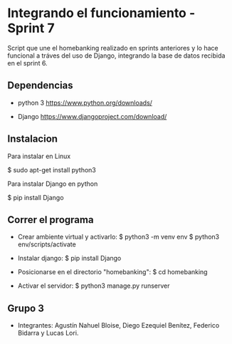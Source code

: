 # Integrando el funcionamiento - Sprint 7

Script que une el homebanking realizado en sprints anteriores y lo hace funcional a tráves del uso de Django, integrando la base de datos recibida en el sprint 6.

## Dependencias

* python 3  https://www.python.org/downloads/

* Django https://www.djangoproject.com/download/

## Instalacion

Para instalar en Linux

$ sudo apt-get install python3

Para instalar Django en python

$ pip install Django

## Correr el programa

* Crear ambiente virtual y activarlo:
$ python3 -m venv env
$ python3 env/scripts/activate

* Instalar django:
$ pip install Django

* Posicionarse en el directorio "homebanking":
$ cd homebanking

* Activar el servidor:
$ python3 manage.py runserver

## Grupo 3

* Integrantes: Agustín Nahuel Bloise, Diego Ezequiel Benítez, Federico Bidarra y Lucas Lori.

